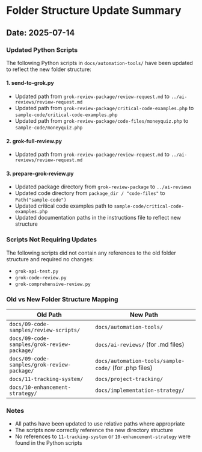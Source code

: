 # Folder Structure Update Summary

## Date: 2025-07-14

### Updated Python Scripts

The following Python scripts in `docs/automation-tools/` have been updated to reflect the new folder structure:

#### 1. **send-to-grok.py**
- Updated path from `grok-review-package/review-request.md` to `../ai-reviews/review-request.md`
- Updated path from `grok-review-package/critical-code-examples.php` to `sample-code/critical-code-examples.php`
- Updated path from `grok-review-package/code-files/moneyquiz.php` to `sample-code/moneyquiz.php`

#### 2. **grok-full-review.py**
- Updated path from `grok-review-package/review-request.md` to `../ai-reviews/review-request.md`

#### 3. **prepare-grok-review.py**
- Updated package directory from `grok-review-package` to `../ai-reviews`
- Updated code directory from `package_dir / "code-files"` to `Path("sample-code")`
- Updated critical code examples path to `sample-code/critical-code-examples.php`
- Updated documentation paths in the instructions file to reflect new structure

### Scripts Not Requiring Updates

The following scripts did not contain any references to the old folder structure and required no changes:
- `grok-api-test.py`
- `grok-code-review.py`
- `grok-comprehensive-review.py`

### Old vs New Folder Structure Mapping

| Old Path | New Path |
|----------|----------|
| `docs/09-code-samples/review-scripts/` | `docs/automation-tools/` |
| `docs/09-code-samples/grok-review-package/` | `docs/ai-reviews/` (for .md files) |
| `docs/09-code-samples/grok-review-package/` | `docs/automation-tools/sample-code/` (for .php files) |
| `docs/11-tracking-system/` | `docs/project-tracking/` |
| `docs/10-enhancement-strategy/` | `docs/implementation-strategy/` |

### Notes

- All paths have been updated to use relative paths where appropriate
- The scripts now correctly reference the new directory structure
- No references to `11-tracking-system` or `10-enhancement-strategy` were found in the Python scripts